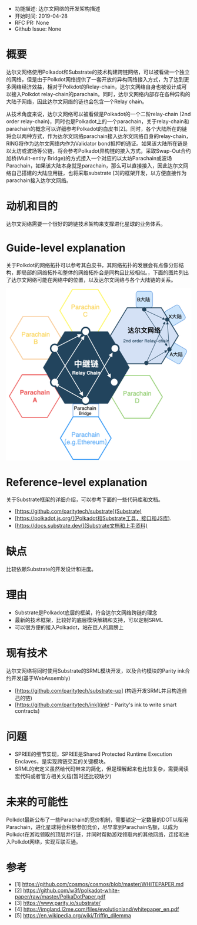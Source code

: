 - 功能描述: 达尔文网络的开发架构描述
- 开始时间: 2019-04-28
- RFC PR: None
- Github Issue: None

# 概要
[summary]: #summary

达尔文网络使用Polkadot和Substrate的技术构建跨链网络，可以被看做一个独立的网络，但是由于Polkdot网络提供了一套开放的异构网络接入方式，为了达到更多网络经济效益，相对于Polkdot的Relay-chain，达尔文网络自身也被设计成可以接入Polkdot relay-chain的parachain。同时，达尔文网络内部存在各种异构的大陆子网络，因此达尔文网络的链也会包含一个Relay chain。


从技术角度来说，达尔文网络可以被看做是Polkadot的一个二阶relay-chain (2nd order relay-chain)，同时也是Polkadot上的一个parachain，关于relay-chain和parachain的概念可以详细参考Polkadot的白皮书[2]。同时，各个大陆所在的链将会以两种方式，作为达尔文网络parachain接入达尔文网络自身的relay-chain，RING将作为达尔文网络内作为Validator bond抵押的通证。如果该大陆所在链是以太坊或波场等公链，将会参考Polkadot异构链的接入方式，采取Swap-Out合约加桥(Mulit-entity Bridge)的方式接入一个对应的以太坊Parachain或波场Parachain，如果该大陆本身就是parachain，那么可以直接接入，因此达尔文网络自己搭建的大陆应用链，也将采取substrate [3]的框架开发，以方便直接作为parachain接入达尔文网络。


# 动机和目的
[motivation]: #motivation

达尔文网络需要一个很好的跨链技术架构来支撑进化星球的业务体系。

# Guide-level explanation
[guide-level-explanation]: #guide-level-explanation

关于Polkdot的网络拓扑可以参考其白皮书，其网络拓扑的发展会有点像分形结构，即局部的网络拓扑和整体的网络拓扑会是同构且比较相似。，下面的图片列出了达尔文网络可能在网络中的位置，以及达尔文网络与各个大陆链的关系。


![Polkadot and Darwinia networks](images/0001-darwinia.png)


# Reference-level explanation
[reference-level-explanation]: #reference-level-explanation

关于Substrate框架的详细介绍，可以参考下面的一些代码库和文档。

- [https://github.com/paritytech/substrate](Substrate)
- [https://polkadot.js.org/](Polkadot和Substrate工具，接口和JS库).
- [https://docs.substrate.dev/](Substrate文档和上手资料)

# 缺点
[drawbacks]: #drawbacks

比较依赖Substrate的开发设计和进度。

# 理由
[rationale-and-alternatives]: #rationale-and-alternatives

- Substrate是Polkadot底层的框架，符合达尔文网络跨链的理念
- 最新的技术框架，比较好的底层模块解耦和支持，可以定制SRML
- 可以很方便的接入Polkadot，站在巨人的肩膀上

# 现有技术
[prior-art]: #prior-art

达尔文网络将同时使用Substrate的SRML模块开发，以及合约模块的Parity ink合约开发(基于WebAssembly)

- [https://github.com/paritytech/substrate-up] (构造开发SRML并且构造自己的链)
- [https://github.com/paritytech/ink](ink! - Parity's ink to write smart contracts)

# 问题
[unresolved-questions]: #unresolved-questions

- SPREE的细节实现，SPREE是Shared Protected Runtime Execution Enclaves，是实现跨链交互的关键模块。
- SRML的宏定义虽然给代码带来的简化，但是理解起来也比较复杂，需要阅读宏代码或者官方相关文档(暂时还比较缺少)

# 未来的可能性
[future-possibilities]: #future-possibilities

Polkdot最新公布了一些Parachain的竞价机制，需要锁定一定数量的DOT以租用Parachain，进化星球将会积极参加竞价，尽早拿到Parachain名额，以成为Polkdot在游戏领取的顶层并行链，并同时帮助游戏领取内的其他网络，连接和进入Polkdot网络，实现互联互通。

# 参考

- [1] https://github.com/cosmos/cosmos/blob/master/WHITEPAPER.md
- [2] https://github.com/w3f/polkadot-white-paper/raw/master/PolkaDotPaper.pdf
- [3] https://www.parity.io/substrate/
- [4] https://imgland.l2me.com/files/evolutionland/whitepaper_en.pdf
- [5] https://en.wikipedia.org/wiki/Triffin_dilemma
